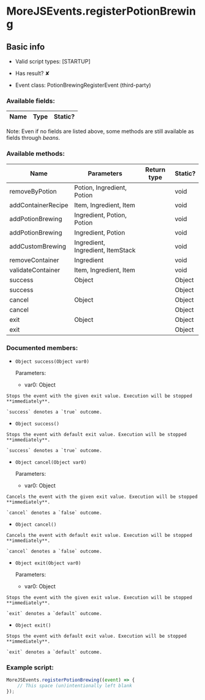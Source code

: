 # MoreJSEvents.registerPotionBrewing

## Basic info

- Valid script types: [STARTUP]

- Has result? ✘

- Event class: PotionBrewingRegisterEvent (third-party)

### Available fields:

| Name | Type | Static? |
| ---- | ---- | ------- |

Note: Even if no fields are listed above, some methods are still available as fields through *beans*.

### Available methods:

| Name | Parameters | Return type | Static? |
| ---- | ---------- | ----------- | ------- |
| removeByPotion | Potion, Ingredient, Potion |  | void | ✘ |
| addContainerRecipe | Item, Ingredient, Item |  | void | ✘ |
| addPotionBrewing | Ingredient, Potion, Potion |  | void | ✘ |
| addPotionBrewing | Ingredient, Potion |  | void | ✘ |
| addCustomBrewing | Ingredient, Ingredient, ItemStack |  | void | ✘ |
| removeContainer | Ingredient |  | void | ✘ |
| validateContainer | Item, Ingredient, Item |  | void | ✘ |
| success | Object |  | Object | ✘ |
| success |  |  | Object | ✘ |
| cancel | Object |  | Object | ✘ |
| cancel |  |  | Object | ✘ |
| exit | Object |  | Object | ✘ |
| exit |  |  | Object | ✘ |


### Documented members:

- `Object success(Object var0)`

  Parameters:
  - var0: Object

```
Stops the event with the given exit value. Execution will be stopped **immediately**.

`success` denotes a `true` outcome.
```

- `Object success()`
```
Stops the event with default exit value. Execution will be stopped **immediately**.

`success` denotes a `true` outcome.
```

- `Object cancel(Object var0)`

  Parameters:
  - var0: Object

```
Cancels the event with the given exit value. Execution will be stopped **immediately**.

`cancel` denotes a `false` outcome.
```

- `Object cancel()`
```
Cancels the event with default exit value. Execution will be stopped **immediately**.

`cancel` denotes a `false` outcome.
```

- `Object exit(Object var0)`

  Parameters:
  - var0: Object

```
Stops the event with the given exit value. Execution will be stopped **immediately**.

`exit` denotes a `default` outcome.
```

- `Object exit()`
```
Stops the event with default exit value. Execution will be stopped **immediately**.

`exit` denotes a `default` outcome.
```



### Example script:

```js
MoreJSEvents.registerPotionBrewing((event) => {
	// This space (un)intentionally left blank
});
```

